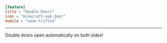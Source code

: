 ```toml
[feature]
title = "Double Doors"
icon = "minecraft:oak_door"
module = "vane-trifles"
```
---
Double doors open automatically on both sides!
